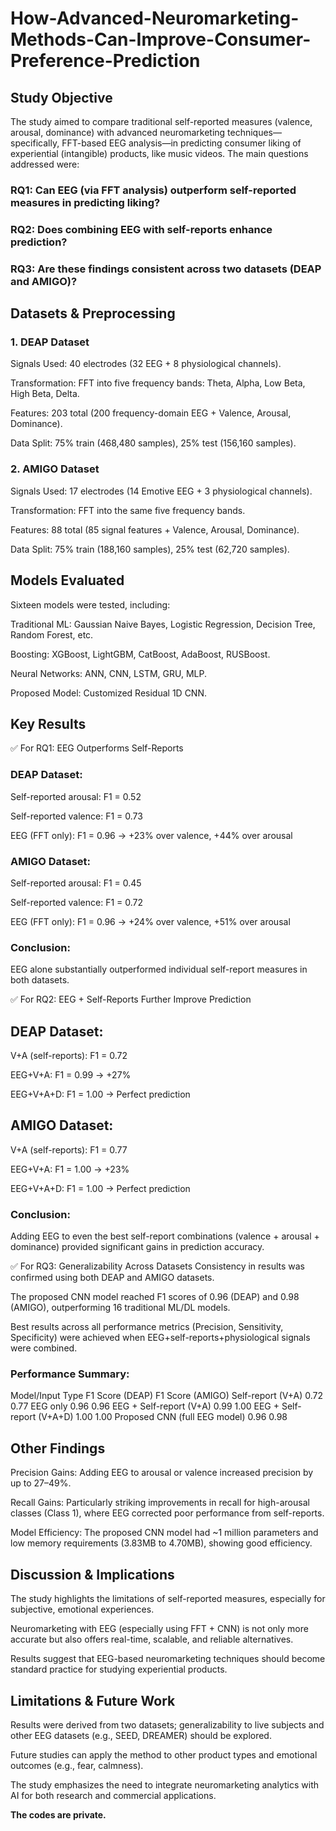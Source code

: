 # How-Advanced-Neuromarketing-Methods-Can-Improve-Consumer-Preference-Prediction

## Study Objective

The study aimed to compare traditional self-reported measures (valence, arousal, dominance) with advanced neuromarketing techniques—specifically, FFT-based EEG analysis—in predicting consumer liking of experiential (intangible) products, like music videos. The main questions addressed were:

### RQ1: Can EEG (via FFT analysis) outperform self-reported measures in predicting liking?

### RQ2: Does combining EEG with self-reports enhance prediction?

### RQ3: Are these findings consistent across two datasets (DEAP and AMIGO)?

## Datasets & Preprocessing

### 1. DEAP Dataset
Signals Used: 40 electrodes (32 EEG + 8 physiological channels).

Transformation: FFT into five frequency bands: Theta, Alpha, Low Beta, High Beta, Delta.

Features: 203 total (200 frequency-domain EEG + Valence, Arousal, Dominance).

Data Split: 75% train (468,480 samples), 25% test (156,160 samples).

### 2. AMIGO Dataset
Signals Used: 17 electrodes (14 Emotive EEG + 3 physiological channels).

Transformation: FFT into the same five frequency bands.

Features: 88 total (85 signal features + Valence, Arousal, Dominance).

Data Split: 75% train (188,160 samples), 25% test (62,720 samples).

## Models Evaluated
Sixteen models were tested, including:

Traditional ML: Gaussian Naive Bayes, Logistic Regression, Decision Tree, Random Forest, etc.

Boosting: XGBoost, LightGBM, CatBoost, AdaBoost, RUSBoost.

Neural Networks: ANN, CNN, LSTM, GRU, MLP.

Proposed Model: Customized Residual 1D CNN.

## Key Results
✅ For RQ1: EEG Outperforms Self-Reports

### DEAP Dataset:

Self-reported arousal: F1 = 0.52

Self-reported valence: F1 = 0.73

EEG (FFT only): F1 = 0.96 → +23% over valence, +44% over arousal

### AMIGO Dataset:

Self-reported arousal: F1 = 0.45

Self-reported valence: F1 = 0.72

EEG (FFT only): F1 = 0.96 → +24% over valence, +51% over arousal

### Conclusion:

EEG alone substantially outperformed individual self-report measures in both datasets.

✅ For RQ2: EEG + Self-Reports Further Improve Prediction
## DEAP Dataset:

V+A (self-reports): F1 = 0.72

EEG+V+A: F1 = 0.99 → +27%

EEG+V+A+D: F1 = 1.00 → Perfect prediction

## AMIGO Dataset:

V+A (self-reports): F1 = 0.77

EEG+V+A: F1 = 1.00 → +23%

EEG+V+A+D: F1 = 1.00 → Perfect prediction

### Conclusion: 

Adding EEG to even the best self-report combinations (valence + arousal + dominance) provided significant gains in prediction accuracy.

✅ For RQ3: Generalizability Across Datasets
Consistency in results was confirmed using both DEAP and AMIGO datasets.

The proposed CNN model reached F1 scores of 0.96 (DEAP) and 0.98 (AMIGO), outperforming 16 traditional ML/DL models.

Best results across all performance metrics (Precision, Sensitivity, Specificity) were achieved when EEG+self-reports+physiological signals were combined.

### Performance Summary:
Model/Input Type	F1 Score (DEAP)	F1 Score (AMIGO)
Self-report (V+A)	0.72	0.77
EEG only	0.96	0.96
EEG + Self-report (V+A)	0.99	1.00
EEG + Self-report (V+A+D)	1.00	1.00
Proposed CNN (full EEG model)	0.96	0.98

## Other Findings

Precision Gains: Adding EEG to arousal or valence increased precision by up to 27–49%.

Recall Gains: Particularly striking improvements in recall for high-arousal classes (Class 1), where EEG corrected poor performance from self-reports.

Model Efficiency: The proposed CNN model had ~1 million parameters and low memory requirements (3.83MB to 4.70MB), showing good efficiency.

## Discussion & Implications
The study highlights the limitations of self-reported measures, especially for subjective, emotional experiences.

Neuromarketing with EEG (especially using FFT + CNN) is not only more accurate but also offers real-time, scalable, and reliable alternatives.

Results suggest that EEG-based neuromarketing techniques should become standard practice for studying experiential products.

## Limitations & Future Work
Results were derived from two datasets; generalizability to live subjects and other EEG datasets (e.g., SEED, DREAMER) should be explored.

Future studies can apply the method to other product types and emotional outcomes (e.g., fear, calmness).

The study emphasizes the need to integrate neuromarketing analytics with AI for both research and commercial applications.

**The codes are private.**
